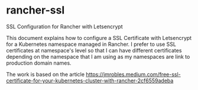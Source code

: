 # rancher-ssl
SSL Configuration for Rancher with Letsencrypt

This document explains how to configure a SSL Certificate with Letsencrypt for a Kubernetes namespace managed in Rancher.
I prefer to use SSL certificates at namespace's level so that I can have different certificates depending on the namespace that I am using as my namespaces are link to production domain names.

The work is based on the article https://jmrobles.medium.com/free-ssl-certificate-for-your-kubernetes-cluster-with-rancher-2cf6559adeba

